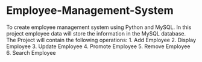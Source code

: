 # Employee-Management-System
 To create employee management system using Python and MySQL. In this project employee data will store the information in the MySQL database. The Project will contain the following operations: 1. Add Employee 2. Display Employee 3. Update Employee 4. Promote Employee 5. Remove Employee 6. Search Employee 
